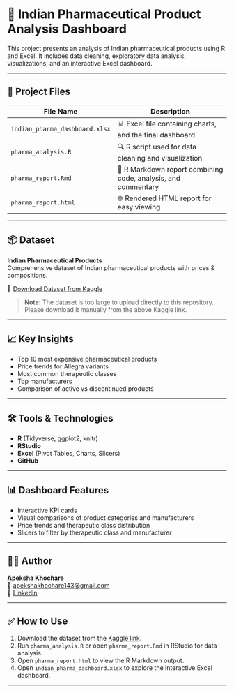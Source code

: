 # 💊 Indian Pharmaceutical Product Analysis Dashboard

This project presents an analysis of Indian pharmaceutical products using R and Excel. It includes data cleaning, exploratory data analysis, visualizations, and an interactive Excel dashboard.

---

## 📁 Project Files

| File Name                            | Description |
|-------------------------------------|-------------|
| `indian_pharma_dashboard.xlsx`      | 📊 Excel file containing charts, and the final dashboard |
| `pharma_analysis.R`                 | 🔍 R script used for data cleaning and visualization |
| `pharma_report.Rmd`                 | 📝 R Markdown report combining code, analysis, and commentary |
| `pharma_report.html`                | 🌐 Rendered HTML report for easy viewing |

---

## 📦 Dataset

**Indian Pharmaceutical Products**  
Comprehensive dataset of Indian pharmaceutical products with prices & compositions.  

🔗 [Download Dataset from Kaggle](https://www.kaggle.com/datasets/sahildutta/indian-pharmaceutical-products)

> **Note:** The dataset is too large to upload directly to this repository. Please download it manually from the above Kaggle link.

---

## 📈 Key Insights

- Top 10 most expensive pharmaceutical products
- Price trends for Allegra variants
- Most common therapeutic classes
- Top manufacturers
- Comparison of active vs discontinued products

---

## 🛠 Tools & Technologies

- **R** (Tidyverse, ggplot2, knitr)
- **RStudio**
- **Excel** (Pivot Tables, Charts, Slicers)
- **GitHub**

---

## 📊 Dashboard Features

- Interactive KPI cards
- Visual comparisons of product categories and manufacturers
- Price trends and therapeutic class distribution
- Slicers to filter by therapeutic class and manufacturer

---

## 👩‍💻 Author

**Apeksha Khochare**  
📧 apekshakhochare143@gmail.com  
🔗 [LinkedIn](https://www.linkedin.com/in/apeksha-khochare-0341a1215)

---

## ✅ How to Use

1. Download the dataset from the [Kaggle link](https://www.kaggle.com/datasets/sahildutta/indian-pharmaceutical-products).
2. Run `pharma_analysis.R` or open `pharma_report.Rmd` in RStudio for data analysis.
3. Open `pharma_report.html` to view the R Markdown output.
4. Open `indian_pharma_dashboard.xlsx` to explore the interactive Excel dashboard.

---
